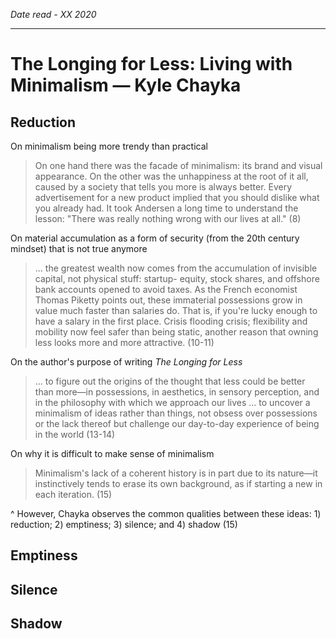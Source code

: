 *Date read - XX 2020*

-----

# The Longing for Less: Living with Minimalism — Kyle Chayka

## Reduction

On minimalism being more trendy than practical

> On one hand there was the facade of minimalism: its brand and visual appearance. On the other was the unhappiness at the root of it all, caused by a society that tells you more is always better. Every advertisement for a new product implied that you should dislike what you already had. It took Andersen a long time to understand the lesson: "There was really nothing wrong with our lives at all." (8)

On material accumulation as a form of security (from the 20th century mindset) that is not true anymore

> ... the greatest wealth now comes from the accumulation of invisible capital, not physical stuff: startup- equity, stock shares, and offshore bank accounts opened to avoid taxes. As the French economist Thomas Piketty points out, these immaterial possessions grow in value much faster than salaries do. That is, if you're lucky enough to have a salary in the first place. Crisis flooding crisis; flexibility and mobility now feel safer than being static, another reason that owning less looks more and more attractive. (10-11)

On the author's purpose of writing *The Longing for Less*

> ... to figure out the origins of the thought that less could be better than more—in possessions, in aesthetics, in sensory perception, and in the philosophy with which we approach our lives ... to uncover a minimalism of ideas rather than things, not obsess over possessions or the lack thereof but challenge our day-to-day experience of being in the world (13-14)

On why it is difficult to make sense of minimalism

> Minimalism's lack of a coherent history is in part due to its nature—it instinctively tends to erase its own background, as if starting a new in each iteration. (15)

^ However, Chayka observes the common qualities between these ideas: 1) reduction; 2) emptiness; 3) silence; and 4) shadow (15)

## Emptiness

## Silence

## Shadow